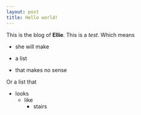 ```yaml
---
layout: post
title: Hello world!
---
```


This is the blog of **Ellie**. This is a *test*. Which means 
+ she will make
- a list 
* that makes no sense

Or a list that

- looks
	- like
		- stairs
